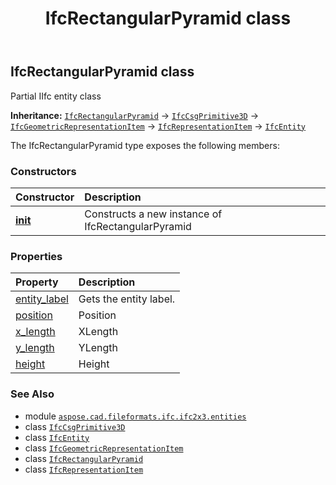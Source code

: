 ﻿---
title: IfcRectangularPyramid class
second_title: Aspose.CAD for Python via .NET API References
description: 
type: docs
weight: 4280
url: /aspose.cad.fileformats.ifc.ifc2x3.entities/ifcrectangularpyramid/
is_root: false
---

## IfcRectangularPyramid class

Partial IIfc entity class



**Inheritance:** [`IfcRectangularPyramid`](/cad/python-net/aspose.cad.fileformats.ifc.ifc2x3.entities/ifcrectangularpyramid) → 
[`IfcCsgPrimitive3D`](/cad/python-net/aspose.cad.fileformats.ifc.ifc2x3.entities/ifccsgprimitive3d) → 
[`IfcGeometricRepresentationItem`](/cad/python-net/aspose.cad.fileformats.ifc.ifc2x3.entities/ifcgeometricrepresentationitem) → 
[`IfcRepresentationItem`](/cad/python-net/aspose.cad.fileformats.ifc.ifc2x3.entities/ifcrepresentationitem) → 
[`IfcEntity`](/cad/python-net/aspose.cad.fileformats.ifc/ifcentity)



The IfcRectangularPyramid type exposes the following members:

### Constructors
| Constructor | Description |
| :- | :- |
| [__init__](/cad/python-net/aspose.cad.fileformats.ifc.ifc2x3.entities/ifcrectangularpyramid/__init__/#) | Constructs a new instance of IfcRectangularPyramid |


### Properties
| Property | Description |
| :- | :- |
| [entity_label](/cad/python-net/aspose.cad.fileformats.ifc.ifc2x3.entities/ifcrectangularpyramid/entity_label) | Gets the entity label. |
| [position](/cad/python-net/aspose.cad.fileformats.ifc.ifc2x3.entities/ifcrectangularpyramid/position) | Position |
| [x_length](/cad/python-net/aspose.cad.fileformats.ifc.ifc2x3.entities/ifcrectangularpyramid/x_length) | XLength |
| [y_length](/cad/python-net/aspose.cad.fileformats.ifc.ifc2x3.entities/ifcrectangularpyramid/y_length) | YLength |
| [height](/cad/python-net/aspose.cad.fileformats.ifc.ifc2x3.entities/ifcrectangularpyramid/height) | Height |



### See Also
* module [`aspose.cad.fileformats.ifc.ifc2x3.entities`](..)
* class [`IfcCsgPrimitive3D`](/cad/python-net/aspose.cad.fileformats.ifc.ifc2x3.entities/ifccsgprimitive3d)
* class [`IfcEntity`](/cad/python-net/aspose.cad.fileformats.ifc/ifcentity)
* class [`IfcGeometricRepresentationItem`](/cad/python-net/aspose.cad.fileformats.ifc.ifc2x3.entities/ifcgeometricrepresentationitem)
* class [`IfcRectangularPyramid`](/cad/python-net/aspose.cad.fileformats.ifc.ifc2x3.entities/ifcrectangularpyramid)
* class [`IfcRepresentationItem`](/cad/python-net/aspose.cad.fileformats.ifc.ifc2x3.entities/ifcrepresentationitem)
